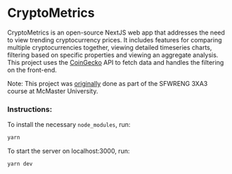 # CryptoMetrics

CryptoMetrics is an open-source NextJS web app that addresses the need to view trending cryptocurrency prices. It includes features for comparing multiple cryptocurrencies together, viewing detailed timeseries charts, filtering based on specific properties and viewing an aggregate analysis. This project uses the [CoinGecko](https://www.coingecko.com/en/api) API to fetch data and handles the filtering on the front-end.

Note: This project was [originally](https://gitlab.cas.mcmaster.ca/webapp/webapp_l02_grp15/) done as part of the SFWRENG 3XA3 course at McMaster University.



### Instructions:

To install the necessary `node_modules`, run:

```bash
yarn
```

To start the server on localhost:3000, run:

```bash
yarn dev
```



